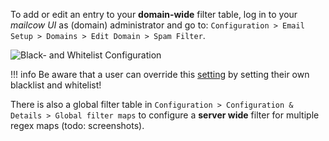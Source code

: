 To add or edit an entry to your **domain-wide** filter table, log in to your *mailcow UI* as (domain) administrator and go to: 
`Configuration > Email Setup > Domains > Edit Domain > Spam Filter`.

![Black- and Whitelist Configuration](../assets/images/manual-guides/mailcow-bl_wl.en.png)


!!! info
    Be aware that a user can override this [setting](u_e-mailcow_ui-spamfilter.en.md) by setting their own blacklist and whitelist!

There is also a global filter table in `Configuration > Configuration & Details > Global filter maps` to configure a **server wide** filter for multiple regex maps (todo: screenshots).